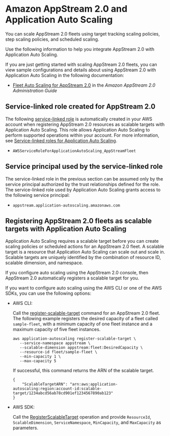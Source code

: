 # Amazon AppStream 2\.0 and Application Auto Scaling<a name="services-that-can-integrate-appstream"></a>

You can scale AppStream 2\.0 fleets using target tracking scaling policies, step scaling policies, and scheduled scaling\. 

Use the following information to help you integrate AppStream 2\.0 with Application Auto Scaling\. 

If you are just getting started with scaling AppStream 2\.0 fleets, you can view sample configurations and details about using AppStream 2\.0 with Application Auto Scaling in the following documentation:
+ [Fleet Auto Scaling for AppStream 2\.0](https://docs.aws.amazon.com/appstream2/latest/developerguide/autoscaling.html) in the *Amazon AppStream 2\.0 Administration Guide*

## Service\-linked role created for AppStream 2\.0<a name="integrate-service-linked-role-appstream"></a>

The following [service\-linked role](https://docs.aws.amazon.com/IAM/latest/UserGuide/using-service-linked-roles.html) is automatically created in your AWS account when registering AppStream 2\.0 resources as scalable targets with Application Auto Scaling\. This role allows Application Auto Scaling to perform supported operations within your account\. For more information, see [Service\-linked roles for Application Auto Scaling](application-auto-scaling-service-linked-roles.md)\.
+ `AWSServiceRoleForApplicationAutoScaling_AppStreamFleet`

## Service principal used by the service\-linked role<a name="integrate-service-principal-appstream"></a>

The service\-linked role in the previous section can be assumed only by the service principal authorized by the trust relationships defined for the role\. The service\-linked role used by Application Auto Scaling grants access to the following service principal: 
+ `appstream.application-autoscaling.amazonaws.com`

## Registering AppStream 2\.0 fleets as scalable targets with Application Auto Scaling<a name="integrate-register-appstream"></a>

Application Auto Scaling requires a scalable target before you can create scaling policies or scheduled actions for an AppStream 2\.0 fleet\. A scalable target is a resource that Application Auto Scaling can scale out and scale in\. Scalable targets are uniquely identified by the combination of resource ID, scalable dimension, and namespace\. 

If you configure auto scaling using the AppStream 2\.0 console, then AppStream 2\.0 automatically registers a scalable target for you\. 

If you want to configure auto scaling using the AWS CLI or one of the AWS SDKs, you can use the following options:
+ AWS CLI: 

  Call the [register\-scalable\-target](https://docs.aws.amazon.com/cli/latest/reference/application-autoscaling/register-scalable-target.html) command for an AppStream 2\.0 fleet\. The following example registers the desired capacity of a fleet called `sample-fleet`, with a minimum capacity of one fleet instance and a maximum capacity of five fleet instances\.

  ```
  aws application-autoscaling register-scalable-target \
     --service-namespace appstream \
     --scalable-dimension appstream:fleet:DesiredCapacity \
     --resource-id fleet/sample-fleet \
     --min-capacity 1 \
     --max-capacity 5
  ```

  If successful, this command returns the ARN of the scalable target\.

  ```
  {
      "ScalableTargetARN": "arn:aws:application-autoscaling:region:account-id:scalable-target/1234abcd56ab78cd901ef1234567890ab123"
  }
  ```
+ AWS SDK: 

  Call the [RegisterScalableTarget](https://docs.aws.amazon.com/autoscaling/application/APIReference/API_RegisterScalableTarget.html) operation and provide `ResourceId`, `ScalableDimension`, `ServiceNamespace`, `MinCapacity`, and `MaxCapacity` as parameters\. 